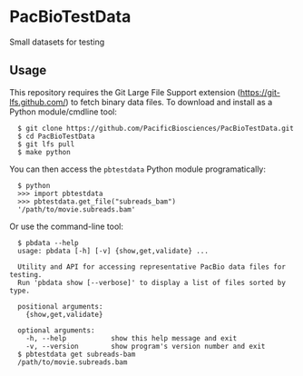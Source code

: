 # PacBioTestData
Small datasets for testing

Usage
-----

This repository requires the Git Large File Support extension
(https://git-lfs.github.com/) to fetch binary data files.  To download and
install as a Python module/cmdline tool:

```
  $ git clone https://github.com/PacificBiosciences/PacBioTestData.git
  $ cd PacBioTestData
  $ git lfs pull
  $ make python
```

You can then access the `pbtestdata` Python module programatically:

```
  $ python
  >>> import pbtestdata
  >>> pbtestdata.get_file("subreads_bam")
  '/path/to/movie.subreads.bam'
```

Or use the command-line tool:

```
  $ pbdata --help
  usage: pbdata [-h] [-v] {show,get,validate} ...

  Utility and API for accessing representative PacBio data files for testing.
  Run 'pbdata show [--verbose]' to display a list of files sorted by type.

  positional arguments:
    {show,get,validate}

  optional arguments:
    -h, --help           show this help message and exit
    -v, --version        show program's version number and exit
  $ pbtestdata get subreads-bam
  /path/to/movie.subreads.bam
```
